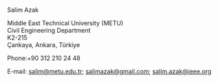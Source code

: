 Salim Azak

Middle East Technical University (METU)  
Civil Engineering Department  
K2-215  
Çankaya, Ankara, Türkiye  

Phone:+90 312 210 24 48  

E-mail: [salim@metu.edu.tr](mailto:salim@metu.edu.tr); [salimazak@gmail.com](mailto:salimazak@gmail.com); [salim.azak@ieee.org](mailto:salim.azak@ieee.org)
